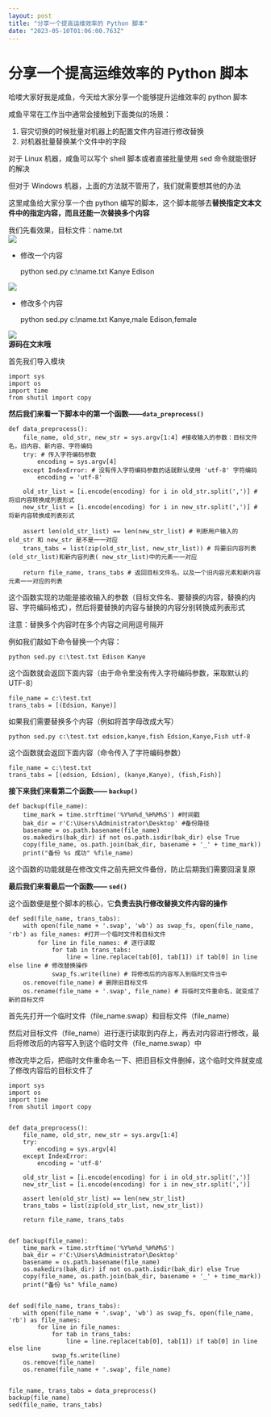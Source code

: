 ```yaml
---
layout: post
title: "分享一个提高运维效率的 Python 脚本"
date: "2023-05-10T01:06:00.763Z"
---
```

分享一个提高运维效率的 Python 脚本
=====================

哈喽大家好我是咸鱼，今天给大家分享一个能够提升运维效率的 python 脚本

咸鱼平常在工作当中通常会接触到下面类似的场景：

1.  容灾切换的时候批量对机器上的配置文件内容进行修改替换
2.  对机器批量替换某个文件中的字段

对于 Linux 机器，咸鱼可以写个 shell 脚本或者直接批量使用 sed 命令就能很好的解决

但对于 Windows 机器，上面的方法就不管用了，我们就需要想其他的办法

这里咸鱼给大家分享一个由 python 编写的脚本，这个脚本能够去**替换指定文本文件中的指定内容，而且还能一次替换多个内容**

我们先看效果，目标文件：name.txt  
![](https://img2023.cnblogs.com/blog/2958925/202305/2958925-20230509175450831-1073905499.png)

*   修改一个内容

    python sed.py c:\name.txt Kanye Edison 
    

![](https://img2023.cnblogs.com/blog/2958925/202305/2958925-20230509175526842-1901361804.png)

*   修改多个内容

    python sed.py c:\name.txt Kanye,male  Edison,female 
    

![](https://img2023.cnblogs.com/blog/2958925/202305/2958925-20230509175518811-593203324.png)  
**源码在文末哦**

首先我们导入模块

    import sys
    import os
    import time
    from shutil import copy
    

**然后我们来看一下脚本中的第一个函数——`data_preprocess()`**

    def data_preprocess():
        file_name, old_str, new_str = sys.argv[1:4] #接收输入的参数：目标文件名，旧内容、新内容、字符编码
        try: # 传入字符编码参数
            encoding = sys.argv[4] 
        except IndexError: # 没有传入字符编码参数的话就默认使用 'utf-8' 字符编码
            encoding = 'utf-8' 
    
        old_str_list = [i.encode(encoding) for i in old_str.split(',')] # 将旧内容转换成列表形式
        new_str_list = [i.encode(encoding) for i in new_str.split(',')] # 将新内容转换成列表形式
    
        assert len(old_str_list) == len(new_str_list) # 判断用户输入的 old_str 和 new_str 是不是一一对应
        trans_tabs = list(zip(old_str_list, new_str_list)) # 将要旧内容列表(old_str_list)和新内容列表( new_str_list)中的元素一一对应
    
        return file_name, trans_tabs # 返回目标文件名，以及一个旧内容元素和新内容元素一一对应的列表
    

这个函数实现的功能是接收输入的参数（目标文件名、要替换的内容，替换的内容、字符编码格式），然后将要替换的内容与替换的内容分别转换成列表形式

注意：替换多个内容时在多个内容之间用逗号隔开

例如我们敲如下命令替换一个内容：

    python sed.py c:\test.txt Edison Kanye
    

这个函数就会返回下面内容（由于命令里没有传入字符编码参数，采取默认的 UTF-8）

    file_name = c:\test.txt
    trans_tabs = [(Edsion, Kanye)]
    

如果我们需要替换多个内容（例如将首字母改成大写）

    python sed.py c:\test.txt edsion,kanye,fish Edsion,Kanye,Fish utf-8
    

这个函数就会返回下面内容（命令传入了字符编码参数）

    file_name = c:\test.txt
    trans_tabs = [(edsion, Edsion), (kanye,Kanye), (fish,Fish)]
    

**接下来我们来看第二个函数—— `backup()`**

    def backup(file_name):
        time_mark = time.strftime('%Y%m%d_%H%M%S') #时间戳
        bak_dir = r'C:\Users\Administrator\Desktop' #备份路径
        basename = os.path.basename(file_name)
        os.makedirs(bak_dir) if not os.path.isdir(bak_dir) else True
        copy(file_name, os.path.join(bak_dir, basename + '_' + time_mark))
        print("备份 %s 成功" %file_name)
    

这个函数的功能就是在修改文件之前先把文件备份，防止后期我们需要回滚复原

**最后我们来看最后一个函数—— `sed()`**

这个函数便是整个脚本的核心，它**负责去执行修改替换文件内容的操作**

    def sed(file_name, trans_tabs):
        with open(file_name + '.swap', 'wb') as swap_fs, open(file_name, 'rb') as file_names: #打开一个临时文件和目标文件
            for line in file_names: # 逐行读取
                for tab in trans_tabs:
                    line = line.replace(tab[0], tab[1]) if tab[0] in line else line # 修改替换操作
                swap_fs.write(line) # 将修改后的内容写入到临时文件当中
        os.remove(file_name) # 删除旧目标文件
        os.rename(file_name + '.swap', file_name) # 将临时文件重命名，就变成了新的目标文件
    

首先先打开一个临时文件（file\_name.swap）和目标文件（file\_name）

然后对目标文件（file\_name）进行逐行读取到内存上，再去对内容进行修改，最后将修改后的内容写入到这个临时文件（file\_name.swap）中

修改完毕之后，把临时文件重命名一下、把旧目标文件删掉，这个临时文件就变成了修改内容后的目标文件了

    import sys
    import os
    import time
    from shutil import copy
    
    
    def data_preprocess():
        file_name, old_str, new_str = sys.argv[1:4]
        try:
            encoding = sys.argv[4]
        except IndexError:
            encoding = 'utf-8'
    
        old_str_list = [i.encode(encoding) for i in old_str.split(',')]
        new_str_list = [i.encode(encoding) for i in new_str.split(',')]
    
        assert len(old_str_list) == len(new_str_list)
        trans_tabs = list(zip(old_str_list, new_str_list))
    
        return file_name, trans_tabs
    
    
    def backup(file_name):
        time_mark = time.strftime('%Y%m%d_%H%M%S')
        bak_dir = r'C:\Users\Administrator\Desktop'
        basename = os.path.basename(file_name)
        os.makedirs(bak_dir) if not os.path.isdir(bak_dir) else True
        copy(file_name, os.path.join(bak_dir, basename + '_' + time_mark))
        print("备份 %s" %file_name)
    
    
    def sed(file_name, trans_tabs):
        with open(file_name + '.swap', 'wb') as swap_fs, open(file_name, 'rb') as file_names:
            for line in file_names:
                for tab in trans_tabs:
                    line = line.replace(tab[0], tab[1]) if tab[0] in line else line
                swap_fs.write(line)
        os.remove(file_name)
        os.rename(file_name + '.swap', file_name)
    
    
    file_name, trans_tabs = data_preprocess()
    backup(file_name)
    sed(file_name, trans_tabs)